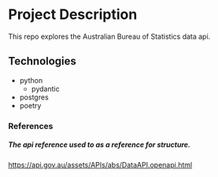 # Project Description
This repo explores the Australian Bureau of Statistics data api.

## Technologies
- python
    - pydantic
- postgres
- poetry


### References

##### The api reference used to as a reference for structure.
https://api.gov.au/assets/APIs/abs/DataAPI.openapi.html
